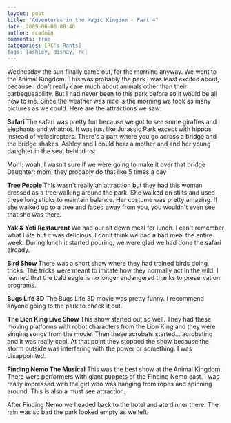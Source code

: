 ```yaml
---
layout: post
title: "Adventures in the Magic Kingdom - Part 4"
date: 2009-06-08 08:40
author: rcadmin
comments: true
categories: [RC's Rants]
tags: [ashley, disney, rc]
---
```

Wednesday the sun finally came out, for the morning anyway. We went to the Animal Kingdom. This was probably the park I was least excited about, because I don't really care much about animals other than their barbequeability. But I had never been to this park before so it would be all new to me. Since the weather was nice is the morning we took as many pictures as we could. Here are the attractions we saw:

<strong>Safari
</strong>The safari was pretty fun because we got to see some giraffes and elephants and whatnot. It was just like Jurassic Park except with hippos instead of velociraptors. There's a part where you go across a bridge and the bridge shakes. Ashley and I could hear a mother and and her young daughter in the seat behind us:

Mom: woah, I wasn't sure if we were going to make it over that bridge
Daughter: mom, they probably do that like 5 times a day

<strong>Tree People
</strong>This wasn't really an attraction but they had this woman dressed as a tree walking around the park. She walked on stilts and used these long sticks to maintain balance. Her costume was pretty amazing. If she walked up to a tree and faced away from you, you wouldn't even see that she was there.

<strong>Yak &amp; Yeti Restaurant</strong>
We had our sit down meal for lunch. I can't remember what I ate but it was delicious. I don't think we had a bad meal the entire week. During lunch it started pouring, we were glad we had done the safari already.

<strong>Bird Show
</strong>There was a short show where they had trained birds doing tricks. The tricks were meant to imitate how they normally act in the wild. I learned that the bald eagle is no longer endangered thanks to preservation programs.

<strong>Bugs Life 3D</strong>
The Bugs Life 3D movie was pretty funny. I recommend anyone going to the park to check it out.

<strong>The Lion King Live Show
</strong>This show started out so well. They had these moving platforms with robot characters from the Lion King and they were singing songs from the movie. Then these acrobats started... acrobating and it was really cool. At that point they stopped the show because the storm outside was interfering with the power or something. I was disappointed.

<strong>Finding Nemo The Musical</strong>
This was the best show at the Animal Kingdom. There were performers with giant puppets of the Finding Nemo cast. I was really impressed with the girl who was hanging from ropes and spinning around. This is also a must see attraction.

After Finding Nemo we headed back to the hotel and ate dinner there. The rain was so bad the park looked empty as we left.
